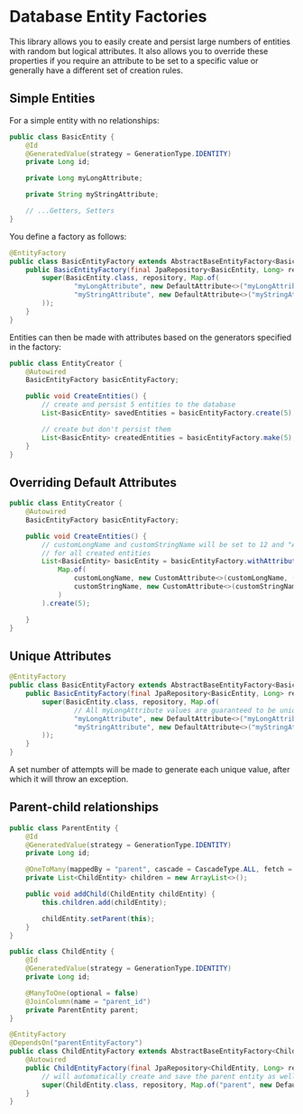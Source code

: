 # Database Entity Factories

This library allows you to easily create and persist large numbers of entities with random but logical attributes. It
also allows you to override these properties if you require an attribute to be set to a specific value or generally have
a different set of creation rules.

## Simple Entities

For a simple entity with no relationships:

```java
public class BasicEntity {
    @Id
    @GeneratedValue(strategy = GenerationType.IDENTITY)
    private Long id;

    private Long myLongAttribute;

    private String myStringAttribute;

    // ...Getters, Setters
}
```

You define a factory as follows:

```java
@EntityFactory
public class BasicEntityFactory extends AbstractBaseEntityFactory<BasicEntity> {
    public BasicEntityFactory(final JpaRepository<BasicEntity, Long> repository) {
        super(BasicEntity.class, repository, Map.of(
                "myLongAttribute", new DefaultAttribute<>("myLongAttribute", () -> AbstractBaseEntityFactory.faker.number().numberBetween(1L, 5L)),
                "myStringAttribute", new DefaultAttribute<>("myStringAttribute", () -> AbstractBaseEntityFactory.faker.lorem().sentence())
        ));
    }
}
```

Entities can then be made with attributes based on the generators specified in the factory:

```java
public class EntityCreator {
    @Autowired
    BasicEntityFactory basicEntityFactory;

    public void CreateEntities() {
        // create and persist 5 entities to the database
        List<BasicEntity> savedEntities = basicEntityFactory.create(5);

        // create but don't persist them
        List<BasicEntity> createdEntities = basicEntityFactory.make(5);
    }
}
```

## Overriding Default Attributes
```java
public class EntityCreator {
    @Autowired
    BasicEntityFactory basicEntityFactory;

    public void CreateEntities() {
        // customLongName and customStringName will be set to 12 and "A custom string value"
        // for all created entities
        List<BasicEntity> basicEntity = basicEntityFactory.withAttributes(
            Map.of(
                customLongName, new CustomAttribute<>(customLongName, () -> 12L),
                customStringName, new CustomAttribute<>(customStringName, () -> "A custom string value")
            )
        ).create(5);

    }
}
```
## Unique Attributes
```java
@EntityFactory
public class BasicEntityFactory extends AbstractBaseEntityFactory<BasicEntity> {
    public BasicEntityFactory(final JpaRepository<BasicEntity, Long> repository) {
        super(BasicEntity.class, repository, Map.of(
                // All myLongAttribute values are guaranteed to be unique
                "myLongAttribute", new DefaultAttribute<>("myLongAttribute", () -> AbstractBaseEntityFactory.faker.number().numberBetween(1L, 5L), true),
                "myStringAttribute", new DefaultAttribute<>("myStringAttribute", () -> AbstractBaseEntityFactory.faker.lorem().sentence())
        ));
    }
}
```
A set number of attempts will be made to generate each unique value, after which it will throw an exception.
## Parent-child relationships
```java
public class ParentEntity {
    @Id
    @GeneratedValue(strategy = GenerationType.IDENTITY)
    private Long id;

    @OneToMany(mappedBy = "parent", cascade = CascadeType.ALL, fetch = FetchType.LAZY)
    private List<ChildEntity> children = new ArrayList<>();

    public void addChild(ChildEntity childEntity) {
        this.children.add(childEntity);

        childEntity.setParent(this);
    }
}

public class ChildEntity {
    @Id
    @GeneratedValue(strategy = GenerationType.IDENTITY)
    private Long id;

    @ManyToOne(optional = false)
    @JoinColumn(name = "parent_id")
    private ParentEntity parent;
}

@EntityFactory
@DependsOn("parentEntityFactory")
public class ChildEntityFactory extends AbstractBaseEntityFactory<ChildEntity> {
    @Autowired
    public ChildEntityFactory(final JpaRepository<ChildEntity, Long> repository, ParentEntityFactory parentEntityFactory) {
        // will automatically create and save the parent entity as well
        super(ChildEntity.class, repository, Map.of("parent", new DefaultAttribute<>("parent", parentEntityFactory::create)));
    }
}
```
